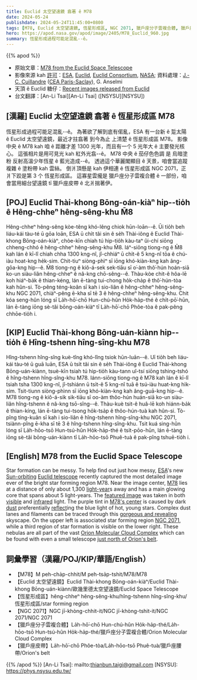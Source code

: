 ```yaml
---
title: Euclid 太空望遠鏡 翕著 ê M78
date: 2024-05-24
publishdate: 2024-05-24T11:45:00+0800
tags: [M78, Euclid 太空望遠鏡, 恆星形成區, NGC 2071, 獵戶座分子雲複合體, 獵戶座皮帶]
hero: https://apod.nasa.gov/apod/image/2405/M78_Euclid_960.jpg
summary: 恆星形成過程可能足混亂--ê。
---
```


{{% apod %}}

- 原始文章：[M78 from the Euclid Space Telescope](https://apod.nasa.gov/apod/ap240524.html)
- 影像來源 kah [許可][License3]：[ESA](https://www.esa.int/), [Euclid](https://www.esa.int/Science_Exploration/Space_Science/Euclid), [Euclid Consortium](https://www.euclid-ec.org/), [NASA](https://www.nasa.gov/); 資料處理：[J.-C. Cuillandre](https://www.cfht.hawaii.edu/~jcc/) ([CEA Paris-Saclay](https://en.wikipedia.org/wiki/CEA_Paris-Saclay)), G. Anselmi
- 天頂 ê Euclid 糖仔：[Recent images released from Euclid](https://www.esa.int/Science_Exploration/Space_Science/Euclid/ESA_s_Euclid_celebrates_first_science_with_sparkling_cosmic_views)
- 台文翻譯：[An-Li Tsai][An-Li Tsai] ([NSYSU][NSYSU])

## [漢羅] Euclid 太空望遠鏡 翕著 ê 恆星形成區 M78
恆星形成過程可能足混亂--ê。
為著欲了解到底有偌亂，ESA 有一台新 ê 踅太陽 ê Euclid 太空望遠鏡，最近才拄翕著 到今為止 上清楚 ê 恆星形成區 M78。
影像中央 ê M78 kah 咱 ê 距離才差 1300 光年，而且有一个 5 光年大 ê 主要發光核心。
這張相片是用可見光 kah 紅外光翕--ê。
M78 中央 ê 茄仔色色調 是 烏暗塗粉 反射高溫少年恆星 ê 藍光造成--ê。
透過這个華麗閣顯目 ê 天景，咱會當追蹤複雜 ê 塗粉帶 kah 雲絲。
倒爿頂懸是 kah 伊相連 ê 恆星形成區 NGC 2071，正爿下跤是第 3 个 恆星形成區。
這寡星雲攏是 獵戶座分子雲複合體 ê 一部份，咱會當用細台望遠鏡 tī 獵戶座皮帶 ê 北爿揣著伊。

## [POJ] Euclid Thài-khong Bōng-oán-kiàⁿ hip--tio̍h ê Hêng-chheⁿ hêng-sêng-khu M̄8
Hêng-chheⁿ hêng-sêng kòe-têng khó-lêng chiok hūn-loān--ê.
Ūi tio̍h beh liáu-kái tàu-té ū gōa loān, ESA ū chi̍t tâi sin ê se̍h Thài-iông ê Euclid Thài-khong Bōng-oán-kiàⁿ, chòe-kīn chiah tú hip-tio̍h kàu-taⁿ ûi-chí siōng chheng-chhó ê hêng-chheⁿ hêng-sêng-khu M̄8.
Iáⁿ-siōng tiong-ng ê M̄8 kah lán ê kī-lî chiah chha 1300 kng-nî, jî-chhiáⁿ ū chi̍t-ê 5 kng-nî tōa ê chú-iàu hoat-kng he̍k-sim.
Chit-tiuⁿ siòng-phìⁿ sī iōng khó-kiàn-kng kah âng-gōa-kng hip--ê.
M̄8 tiong-ng ê kiô-á-sek sek-tiāu sī o͘-àm thô͘-hún hoán-siā ko-un siàu-liân hêng-chheⁿ ê nâ-kng chō-sêng--ê.
Thàu-kòe chit-ê hôa-lē koh hiáⁿ-ba̍k ê thian-kéng, lán ē-tàng tui-chong ho̍k-cha̍p ê thô͘-hún-tòa kah hûn-si.
Tò-pêng téng-koân sī kah i sio-liân ê hêng-chheⁿ hêng-sêng-khu NGC 2071, chiàⁿ-pêng ē-kha sī tē 3 ê hêng-chheⁿ hêng-sêng-khu.
Chit kóa seng-hûn lóng sī La̍h-hō͘-chō Hun-chú-hûn Ho̍k-ha̍p-thé ê chi̍t-pō͘-hūn, lán ē-tàng iōng sè-tâi bōng-oán-kiàⁿ tī La̍h-hō͘-chō Phôe-tòa ê pak-pêng chhōe-tio̍h i.

## [KIP] Euclid Thài-khong Bōng-uán-kiànn hip--tio̍h ê Hîng-tshenn hîng-sîng-khu M78
Hîng-tshenn hîng-sîng kuè-tîng khó-lîng tsiok hūn-luān--ê.
Uī tio̍h beh liáu-kái tàu-té ū guā luān, ESA ū tsi̍t tâi sin ê se̍h Thài-iông ê Euclid Thài-khong Bōng-uán-kiànn, tsuè-kīn tsiah tú hip-tio̍h kàu-tann uî-tsí siōng tshing-tshó ê hîng-tshenn hîng-sîng-khu M78.
Iánn-siōng tiong-ng ê M78 kah lán ê kī-lî tsiah tsha 1300 kng-nî, jî-tshiánn ū tsi̍t-ê 5 kng-nî tuā ê tsú-iàu huat-kng hi̍k-sim.
Tsit-tiunn siòng-phìnn sī iōng khó-kiàn-kng kah âng-guā-kng hip--ê.
M78 tiong-ng ê kiô-á-sik sik-tiāu sī oo-àm thôo-hún huán-siā ko-un siàu-liân hîng-tshenn ê nâ-kng tsō-sîng--ê.
Thàu-kuè tsit-ê huâ-lē koh hiánn-ba̍k ê thian-kíng, lán ē-tàng tui-tsong ho̍k-tsa̍p ê thôo-hún-tuà kah hûn-si.
Tò-pîng tíng-kuân sī kah i sio-liân ê hîng-tshenn hîng-sîng-khu NGC 2071, tsiànn-pîng ē-kha sī tē 3 ê hîng-tshenn hîng-sîng-khu.
Tsit kuá sing-hûn lóng sī La̍h-hōo-tsō Hun-tsú-hûn Ho̍k-ha̍p-thé ê tsi̍t-pōo-hūn, lán ē-tàng iōng sè-tâi bōng-uán-kiànn tī La̍h-hōo-tsō Phuê-tuà ê pak-pîng tshuē-tio̍h i.

## [English] M78 from the Euclid Space Telescope
Star formation can be messy.
To help find out just how messy, [ESA][ESA]'s new [Sun-orbiting][Sun-orbiting] [Euclid telescope][Euclid telescope] recently captured the most detailed image ever of the bright star forming region M78.
Near the image center, [M78][M78] lies at a distance of only about 1,300 [light-year][light-year]s away and has a main glowing core that spans about 5 light-years.
The [featured image][featured image] was taken in both [visible][visible] and [infrared][infrared] light.
The purple tint in [M78's center][M78's center] is caused by dark [dust][dust] preferentially [reflect][reflect]ing the blue light of hot, young stars.
Complex dust lanes and filaments can be traced through this [gorgeous and revealing][gorgeous and revealing] skyscape.
On the upper left is associated star forming region [NGC 2071][NGC 2071], while a third region of star formation is visible on the lower right.
These nebulas are all part of the vast [Orion Molecular Cloud Complex][Orion Molecular Cloud Complex] which can be found with even a small telescope [just north of Orion's belt][just north of Orion's belt].

## 詞彙學習（漢羅/POJ/KIP/華語/English）
- 【M78】M peh-cha̍p-chhit/M peh-tsa̍p-tshit/M78/M78
- 【Euclid 太空望遠鏡】Euclid Thài-khong Bōng-oán-kiàⁿ/Euclid Thài-khong Bōng-uán-kiànn/歐幾里德太空望遠鏡/Euclid Space Telescope
- 【恆星形成區】hêng-chheⁿ hêng-sêng-khu/hîng-tshenn hîng-sîng-khu/恆星形成區/star forming region
- 【NGC 2071】NGC jī-khòng-chhit-it/NGC jī-khòng-tshit-it/NGC 2071/NGC 2071
- 【獵戶座分子雲複合體】La̍h-hō͘-chō Hun-chú-hûn Ho̍k-ha̍p-thé/La̍h-hōo-tsō Hun-tsú-hûn Ho̍k-ha̍p-thé/獵戶座分子雲複合體/Orion Molecular Cloud Complex
- 【獵戶座皮帶】La̍h-hō͘-chō Phôe-tòa/La̍h-hōo-tsō Phuê-tuà/獵戶座腰帶/Orion's belt

{{% /apod %}}
[An-Li Tsai]: mailto:thianbun.taigi@gmail.com
[NSYSU]: https://phys.nsysu.edu.tw/

[copyright]: https://apod.nasa.gov/apod/fap/lib/about_apod.html#srapply
[License3]: https://creativecommons.org/licenses/by/3.0/
[License2]:https://creativecommons.org/licenses/by-nc-nd/2.0/

[ESA]:https://www.esa.int
[Sun-orbiting]:https://sci.esa.int/web/euclid/-/29537-the-second-lagrangian-point-l2
[Euclid telescope]:https://www.esa.int/Science_Exploration/Space_Science/Euclid
[M78]:https://apod.nasa.gov/apod/ap210121.html
[light-year]:https://spaceplace.nasa.gov/light-year/
[featured image]:https://www.esa.int/ESA_Multimedia/Images/2024/05/Euclid_s_new_image_of_star-forming_region_Messier_78
[visible]:https://science.nasa.gov/ems/09_visiblelight/
[infrared]:https://science.nasa.gov/ems/07_infraredwaves/
[M78's center]:https://apod.nasa.gov/apod/ap170124.html
[dust]:https://astronomy.swin.edu.au/cosmos/D/Dust+Grain
[reflect]:https://en.wikipedia.org/wiki/Reflection_nebula
[gorgeous and revealing]:https://i.imgflip.com/eyvnj.jpg
[NGC 2071]:https://en.wikipedia.org/wiki/NGC_2071
[Orion Molecular Cloud Complex]:https://en.wikipedia.org/wiki/Orion_molecular_cloud_complex
[just north of Orion's belt]:https://apod.nasa.gov/apod/ap150316.html

